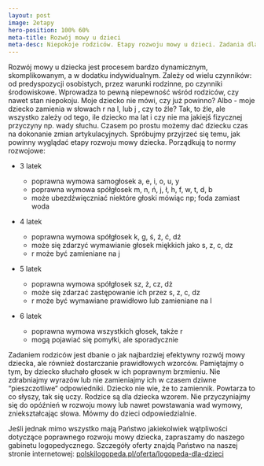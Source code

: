 ```yaml
---
layout: post
image: 2etapy
hero-position: 100% 60%
meta-title: Rozwój mowy u dzieci
meta-desc: Niepokoje rodziców. Etapy rozwoju mowy u dzieci. Zadania dla rodziców.
---
```


Rozwój mowy u dziecka jest procesem bardzo dynamicznym, skomplikowanym, a w dodatku indywidualnym. Zależy od wielu czynników: od predyspozycji osobistych, przez warunki rodzinne, po czynniki środowiskowe. Wprowadza to pewną  niepewność wśród rodziców, czy nawet stan niepokoju. Moje dziecko nie mówi, czy już powinno? Albo - moje dziecko zamienia w słowach r na l, lub j , czy to źle? Tak, to źle, ale wszystko zależy od tego, ile dziecko ma lat i czy nie ma jakiejś fizycznej przyczyny np. wady słuchu. Czasem po prostu możemy dać dziecku czas na dokonanie zmian artykulacyjnych. Spróbujmy przyjrzeć się  temu, jak powinny wyglądać etapy rozwoju mowy dziecka. Porządkują to normy rozwojowe:

- 3 latek
    - poprawna wymowa samogłosek a, e, i, o, u, y
    - poprawna wymowa spółgłosek m, n, ń, j, ł, h, f, w, t, d, b
    - może ubezdźwięczniać niektóre głoski mówiąc np; foda zamiast woda

- 4 latek
    - poprawna wymowa spółgłosek k, g, ś, ź, ć, dź
    - może się zdarzyć wymawianie głosek miękkich jako s, z, c, dz
    - r może być zamieniane na j

- 5 latek
    - poprawna wymowa spółgłosek sz, ż, cz, dż
    - może się zdarzać zastępowanie ich przez s, z, c, dz
    - r może być wymawiane prawidłowo lub zamieniane na l

- 6 latek
    - poprawna wymowa wszystkich głosek, także r
    - mogą pojawiać się pomyłki, ale sporadycznie

Zadaniem rodziców jest dbanie o jak najbardziej efektywny rozwój mowy dziecka, ale również dostarczanie prawidłowych wzorców. Pamiętajmy o tym, by dziecko słuchało głosek w ich poprawnym brzmieniu. Nie zdrabniajmy wyrazów lub nie zamieniajmy ich w czasem dziwne “pieszczotliwe“ odpowiedniki. Dziecko nie wie, że to zamiennik. Powtarza to co słyszy, tak się uczy. Rodzice są dla dziecka wzorem. Nie przyczyniajmy się do opóźnień w rozwoju mowy lub nawet powstawania wad wymowy, zniekształcając słowa. Mówmy do dzieci odpowiedzialnie.

Jeśli jednak mimo wszystko mają Państwo jakiekolwiek wątpliwości dotyczące poprawnego rozwoju mowy dziecka, zapraszamy do naszego gabinetu logopedycznego. Szczegóły oferty znajdą Państwo na naszej stronie internetowej:
[polskilogopeda.pl/oferta/logopeda-dla-dzieci](/oferta/logopeda-dla-dzieci)
